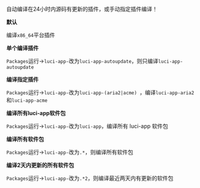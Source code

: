 自动编译在24小时内源码有更新的插件，或手动指定插件编译！



**默认**

编译`x86_64`平台插件



**单个编译插件**

`Packages`运行→`luci-app-`改为`luci-app-autoupdate`，则只编译`luci-app-autoupdate`



**编译指定插件**

`Packages`运行→`luci-app-`改为`luci-app-(aria2|acme) `，编译`luci-app-aria2`和`luci-app-acme`



**编译所有luci-app软件包**

`Packages`运行→`luci-app-`改为`luci-app`，编译所有 luci-app 软件包



**编译所有软件包**

`Packages`运行→`luci-app-`改为`.*`，则编译所有软件包



**编译2天内更新的所有软件包**

`Packages`运行→`luci-app-`改为`.*2`，则编译最近两天内有更新的软件包

